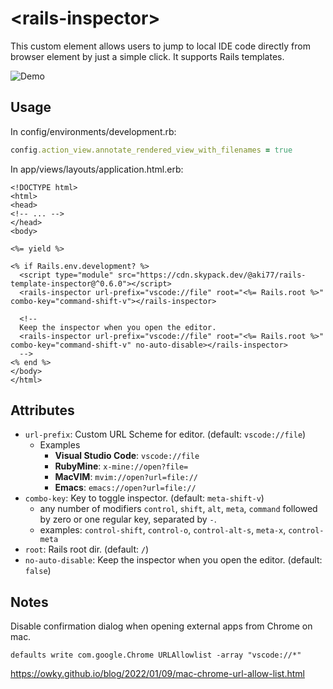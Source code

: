 # &lt;rails-inspector&gt;

This custom element allows users to jump to local IDE code directly from browser element by just a simple click. It supports Rails templates.

![Demo](https://i.gyazo.com/b857cb78e7490bdefebb89abfbac8a90.gif)

## Usage

In config/environments/development.rb:

```ruby
config.action_view.annotate_rendered_view_with_filenames = true
```

In app/views/layouts/application.html.erb:

```erb
<!DOCTYPE html>
<html>
<head>
<!-- ... -->
</head>
<body>

<%= yield %>

<% if Rails.env.development? %>
  <script type="module" src="https://cdn.skypack.dev/@aki77/rails-template-inspector@^0.6.0"></script>
  <rails-inspector url-prefix="vscode://file" root="<%= Rails.root %>" combo-key="command-shift-v"></rails-inspector>

  <!--
  Keep the inspector when you open the editor.
  <rails-inspector url-prefix="vscode://file" root="<%= Rails.root %>" combo-key="command-shift-v" no-auto-disable></rails-inspector>
  -->
<% end %>
</body>
</html>
```

## Attributes

- `url-prefix`: Custom URL Scheme for editor. (default: `vscode://file`)
  - Examples
    - **Visual Studio Code**: `vscode://file`
    - **RubyMine**: `x-mine://open?file=`
    - **MacVIM**: `mvim://open?url=file://`
    - **Emacs**: `emacs://open?url=file://`
- `combo-key`: Key to toggle inspector. (default: `meta-shift-v`)
  - any number of modifiers `control`, `shift`, `alt`, `meta`, `command` followed by zero or one regular key, separated by `-`.
  * examples: `control-shift`, `control-o`, `control-alt-s`, `meta-x`, `control-meta`
- `root`: Rails root dir. (default: `/`)
- `no-auto-disable`: Keep the inspector when you open the editor. (default: `false`)

## Notes

Disable confirmation dialog when opening external apps from Chrome on mac.

```
defaults write com.google.Chrome URLAllowlist -array "vscode://*"
```

https://owky.github.io/blog/2022/01/09/mac-chrome-url-allow-list.html
